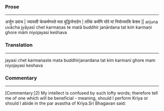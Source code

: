 ### Prose 
 --- 
अर्जुन उवाच |
ज्यायसी चेत्कर्मणस्ते मता बुद्धिर्जनार्दन |
तत्किं कर्मणि घोरे मां नियोजयसि केशव ||
arjuna uvācha
jyāyasī chet karmaṇas te matā buddhir janārdana
tat kiṁ karmaṇi ghore māṁ niyojayasi keśhava

### Translation 
 --- 
jayasi chet karmanaste mata buddhirjanardana tat kim karmani ghore mam niyojayasi keshava

### Commentary 
 --- 
[Commentary:]2) My intellect is confused by such lofty words; therefore tell me of one which will be beneficial - meaning, should I perform Kriya or should I abide in the par avastha of Kriya.Sri Bhagavan said: